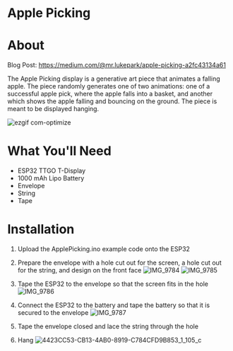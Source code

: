 # Apple Picking
# About
Blog Post: https://medium.com/@mr.lukepark/apple-picking-a2fc43134a61

The Apple Picking display is a generative art piece that animates a falling apple. The piece randomly generates one of two animations: one of a successful apple pick, where the apple falls into a basket, and another which shows the apple falling and bouncing on the ground. The piece is meant to be displayed hanging. 

![ezgif com-optimize](https://github.com/user-attachments/assets/2d4fb6af-7487-42d9-9700-4058123eaa4c)

# What You'll Need

- ESP32 TTGO T-Display
- 1000 mAh Lipo Battery
- Envelope
- String
- Tape

# Installation

1. Upload the ApplePicking.ino example code onto the ESP32
2. Prepare the envelope with a hole cut out for the screen, a hole cut out for the string, and design on the front face
![IMG_9784](https://github.com/user-attachments/assets/86bd2c75-c9e4-4502-ab0a-ef87fccdec02)
![IMG_9785](https://github.com/user-attachments/assets/e2493799-1647-4039-873d-13b6f5e4d4ba)
4. Tape the ESP32 to the envelope so that the screen fits in the hole
![IMG_9786](https://github.com/user-attachments/assets/64778782-1936-4ff1-96a4-3afd15034716)

5. Connect the ESP32 to the battery and tape the battery so that it is secured to the envelope
![IMG_9787](https://github.com/user-attachments/assets/1472cb8b-a7fb-4e84-b52b-92efdbcd81a6)

6. Tape the envelope closed and lace the string through the hole
7. Hang
![4423CC53-CB13-4AB0-8919-C784CFD9B853_1_105_c](https://github.com/user-attachments/assets/c8b830bd-5cc9-4f7a-9f79-1e0259eebe20)


